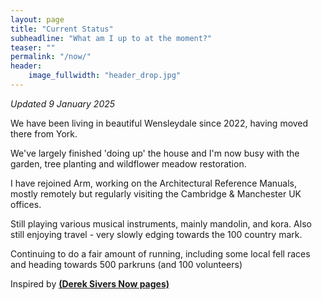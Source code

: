 ```yaml
---
layout: page
title: "Current Status"
subheadline: "What am I up to at the moment?"
teaser: ""
permalink: "/now/"
header:
    image_fullwidth: "header_drop.jpg"
---
```

_Updated 9 January 2025_

We have been living in beautiful Wensleydale since 2022, having moved there from York. 

We've largely finished 'doing up' the house and I'm now busy with the garden, tree planting and wildflower meadow restoration.

I have rejoined Arm, working on the Architectural Reference Manuals, mostly remotely but regularly visiting the Cambridge & Manchester UK offices.

Still playing various musical instruments, mainly mandolin, and kora. Also still enjoying travel - very slowly edging towards the 100 country mark.

Continuing to do a fair amount of running, including some local fell races and heading towards 500 parkruns (and 100 volunteers)

Inspired by **<a href="https://sive.rs/now2">(Derek Sivers Now pages)</a>**
